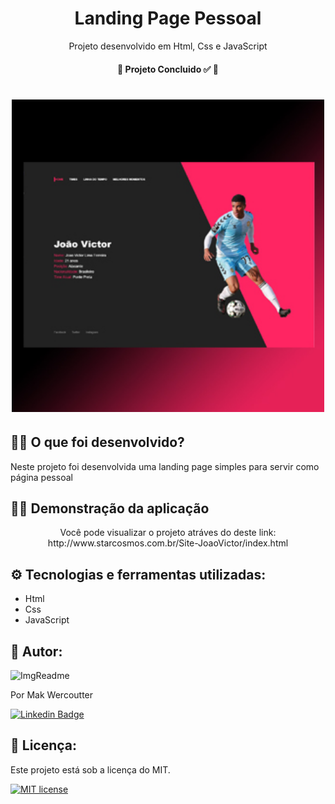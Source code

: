 <h1 align="center"> Landing Page Pessoal  </h1>
<p align="center">Projeto desenvolvido em Html, Css e JavaScript</p>
<h4 align="center">🚧  Projeto Concluido ✅  🚧</h4>
<h1 align="center">
<img width="500" height="auto" alt="ImgReadme" title="ImgReadme"  src="https://github.com/makwfs/Site-JoaoVictor/blob/main/imagens/Port.jpg" >
</h1>



<h2> 👨‍💻  O que foi desenvolvido?</h2>
<p> Neste projeto foi desenvolvida uma landing
    page simples para servir como página pessoal </p>

<h2>👨‍🏫 Demonstração da aplicação</h2>


<p align="center">
Você pode visualizar o projeto atráves do deste link:<br>
 http://www.starcosmos.com.br/Site-JoaoVictor/index.html</p>

<h2>⚙️ Tecnologias e ferramentas utilizadas: </h2>

- Html
- Css
- JavaScript

<h2>👨 Autor: </h2>
<img width="150" height="150" alt="ImgReadme" title="ImgReadme"  src="https://github.com/makwfs.png" >

<p>Por Mak Wercoutter 

[![Linkedin Badge](https://img.shields.io/badge/-LinkedIn-blue?style=flat-square&logo=Linkedin&logoColor=white&link=https://www.linkedin.com/in/fagnerpsantos/)](https://www.linkedin.com/in/mak-wercoutter-025b401a2/)
</p>

<h2>📝 Licença:</h2>
<p> Este projeto está sob a licença do MIT.</p>

[![MIT license](https://img.shields.io/badge/License-MIT-blue.svg)](https://lbesson.mit-license.org/)
